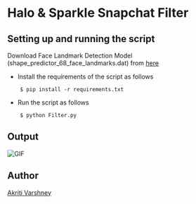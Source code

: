 # <b> Halo & Sparkle Snapchat Filter </b>

## Setting up and running the script
Download Face Landmark Detection Model (shape_predictor_68_face_landmarks.dat) 
from [here](https://github.com/italojs/facial-landmarks-recognition/blob/master/shape_predictor_68_face_landmarks.dat)
- Install the requirements of the script as follows
  
```
    $ pip install -r requirements.txt
```

- Run the script as follows
```
    $ python Filter.py
```

## Output
![GIF](https://github.com/akriti44/akriti44/assets/92203588/ac4b9115-8644-4205-b9bc-6f99d22e69fd)


## Author
[Akriti Varshney](https://github.com/akriti44)
